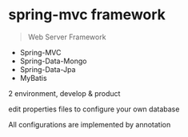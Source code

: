 # spring-mvc framework

>Web Server Framework

- Spring-MVC
- Spring-Data-Mongo
- Spring-Data-Jpa
- MyBatis

2 environment, develop & product

edit properties files to configure your own database

All configurations are implemented by annotation
